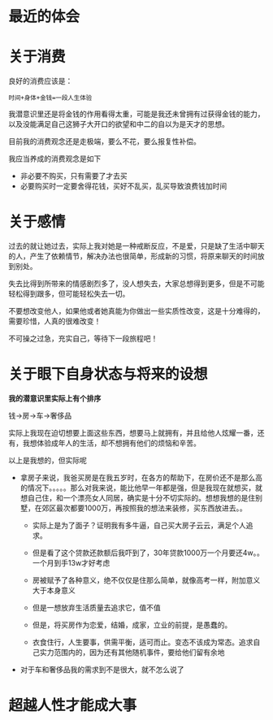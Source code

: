 # 最近的体会


# 关于消费

良好的消费应该是：
    
    时间+身体+金钱=一段人生体验

我潜意识里还是将金钱的作用看得太重，可能是我还未曾拥有过获得金钱的能力，以及没能满足自己这狮子大开口的欲望和中二的自以为是天才的思想。

目前我的消费观念还是走极端，要么不花，要么报复性补偿。

我应当养成的消费观念是如下
- 非必要不购买，只有需要了才去买
- 必要购买时一定要舍得花钱，买好不乱买，乱买导致浪费钱加时间

# 关于感情

过去的就让她过去，实际上我对她是一种戒断反应，不是爱，只是缺了生活中聊天的人，产生了依赖情节，解决办法也很简单，形成新的习惯，将原来聊天的时间放到别处。

失去比得到所带来的情感剧烈多了，没人想失去，大家总想得到更多，但是不可能轻松得到跟多，但可能轻松失去一切。

不要想改变他人，如果他或者她真能为你做出一些实质性改变，这是十分难得的，需要珍惜，人真的很难改变！

不可操之过急，充实自己，等待下一段旅程吧！

# 关于眼下自身状态与将来的设想

**我的潜意识里实际上有个排序**

钱->房->车->奢侈品

实际上我现在迫切想要上面这些东西，想要马上就拥有，并且给他人炫耀一番，还有，我想体验成年人的生活，却不想拥有他们的烦恼和辛苦。

以上是我想的，但实际呢

- 拿房子来说，我爸买房是在我五岁时，在各方的帮助下，在房价还不是那么高的情况下。。。。。那么对我来说，能比他早一年都是强，但是我现在就想买，就想自己住，和一个漂亮女人同居，确实是十分不切实际的。想想我想的是住别墅，在郊区最次都要1000万，再按照我的想法来装修，买东西放进去。。
  - 实际上是为了面子？证明我有多牛逼，自己买大房子云云，满足个人追求。
  
  - 但是看了这个贷款还款额后我吓到了，30年贷款1000万一个月要还4w。。一个月到手13w才好考虑
  
  - 房被赋予了各种意义，绝不仅仅是住那么简单，就像高考一样，附加意义大于本身意义
  
  - 但是一想放弃生活质量去追求它，值不值
 
  - 但是，将买房作为恋爱，结婚，成家，立业的前提，是愚蠢的。
 
  - 衣食住行，人生要事，供需平衡，适可而止。变态不该成为常态。追求自己实力范围内的，因为还有其他随机事件，要给他们留有余地

- 对于车和奢侈品我的需求到不是很大，就不怎么说了
  


# 超越人性才能成大事
